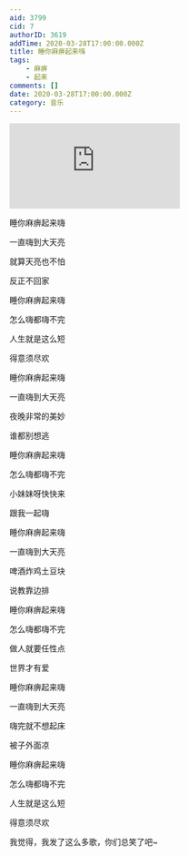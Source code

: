```yaml
---
aid: 3799
cid: 7
authorID: 3619
addTime: 2020-03-28T17:00:00.000Z
title: 睡你麻痹起来嗨
tags:
    - 麻痹
    - 起来
comments: []
date: 2020-03-28T17:00:00.000Z
category: 音乐
---
```


<div class="videowrapper"><iframe src="https://www.youtube.com/embed/MneyPwq-sas" frameborder="0" allow="accelerometer; autoplay; encrypted-media; gyroscope; picture-in-picture" allowfullscreen=""></iframe></div>

睡你麻痹起来嗨

一直嗨到大天亮

就算天亮也不怕

反正不回家

睡你麻痹起来嗨

怎么嗨都嗨不完

人生就是这么短

得意须尽欢

睡你麻痹起来嗨

一直嗨到大天亮

夜晚非常的美妙

谁都别想逃

睡你麻痹起来嗨

怎么嗨都嗨不完

小妹妹呀快快来

跟我一起嗨

睡你麻痹起来嗨

一直嗨到大天亮

啤酒炸鸡土豆块

说教靠边排

睡你麻痹起来嗨

怎么嗨都嗨不完

做人就要任性点

世界才有爱

睡你麻痹起来嗨

一直嗨到大天亮

嗨完就不想起床

被子外面凉

睡你麻痹起来嗨

怎么嗨都嗨不完

人生就是这么短

得意须尽欢

我觉得，我发了这么多歌，你们总笑了吧~
